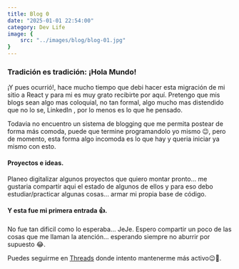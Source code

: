 ```yaml
---
title: Blog 0
date: "2025-01-01 22:54:00"
category: Dev Life
image: {
	src: "../images/blog/blog-01.jpg"
}
---
```


### Tradición es tradición: ¡Hola Mundo!
¡Y pues ocurrió!, hace mucho tiempo que debi hacer esta migración de mi sitio a React y para mi es muy grato recibirte por aquí.
Pretengo que mis blogs sean algo mas coloquial, no tan formal, algo mucho mas distendido que no lo se, LinkedIn , por lo menos es lo que he pensado.

Todavia no encuentro un sistema de blogging que me permita postear de forma más comoda, puede que termine programandolo yo mismo 😉,
pero de momento, esta forma algo incomoda es lo que hay y queria iniciar ya mismo con esto.


#### Proyectos e ideas.
Planeo digitalizar algunos proyectos que quiero montar pronto... me gustaria compartir aqui el estado de algunos de ellos y para eso
debo estudiar/practicar algunas cosas... armar mi propia base de código.



#### Y esta fue mi primera entrada 👍.
No fue tan dificil como lo esperaba... JeJe. Espero compartir un poco de las cosas que me llaman la atención... esperando siempre no aburrir por supuesto 😂.

Puedes seguirme en [Threads](https://www.threads.net/@don_moix) donde intento mantenerme más activo😉👋.
